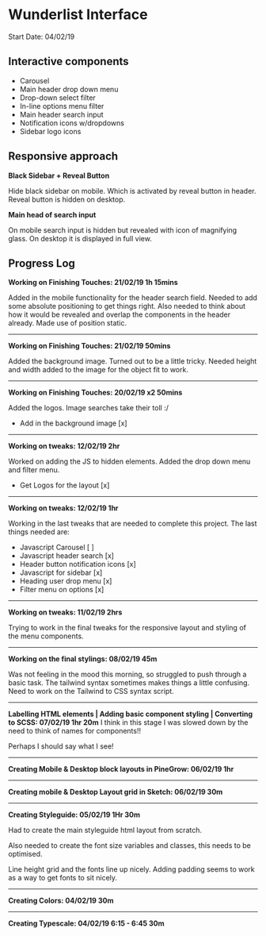 # Wunderlist Interface

Start Date: 04/02/19

## Interactive components
- Carousel
- Main header drop down menu
- Drop-down select filter
- In-line options menu filter
- Main header search input
- Notification icons w/dropdowns
- Sidebar logo icons

## Responsive approach

**Black Sidebar + Reveal Button**

Hide black sidebar on mobile. Which is activated by reveal button in header. Reveal button is hidden on desktop.

**Main head of search input**

On mobile search input is hidden but revealed with icon of magnifying glass. On desktop it is displayed in full view.

## Progress Log

**Working on Finishing Touches: 21/02/19 1h 15mins**

Added in the mobile functionality for the header search field. Needed to add some absolute positioning to get things right.
Also needed to think about how it would be revealed and overlap the components in the header already.
Made use of position static.

---


**Working on Finishing Touches: 21/02/19 50mins**

Added the background image. Turned out to be a little tricky. Needed height and width added to the image
for the object fit to work.

---

**Working on Finishing Touches: 20/02/19 x2 50mins**

Added the logos. Image searches take their toll :/
- Add in the background image [x]

---

**Working on tweaks: 12/02/19 2hr**

Worked on adding the JS to hidden elements. Added the drop down menu and filter menu.

- Get Logos for the layout [x]

---

**Working on tweaks: 12/02/19 1hr**

Working in the last tweaks that are needed to complete this project. The last things needed are:

- Javascript Carousel [ ]
- Javascript header search [x]
- Header button notification icons [x]
- Javascript for sidebar [x]
- Heading user drop menu [x]
- Filter menu on options [x]

---

**Working on tweaks: 11/02/19 2hrs**

Trying to work in the final tweaks for the responsive layout and styling of the menu components.

---

**Working on the final stylings: 08/02/19 45m**

Was not feeling in the mood this morning, so struggled to push through a basic task. The tailwind syntax sometimes makes things a little confusing. Need to work on the Tailwind to CSS syntax script.

---

**Labelling HTML elements | Adding basic component styling | Converting to SCSS: 07/02/19 1hr 20m**
I think in this stage I was slowed down by the need to think of names for components!!

Perhaps I should say what I see!

---

**Creating Mobile & Desktop block layouts in PineGrow: 06/02/19 1hr**

---

**Creating mobile & Desktop Layout grid in Sketch: 06/02/19 30m**

---

**Creating Styleguide: 05/02/19 1Hr 30m**

Had to create the main styleguide html layout from scratch.

Also needed to create the font size variables and classes, this needs to be optimised.

Line height grid and the fonts line up nicely. Adding padding seems to work as a way to get fonts to sit nicely.

---

**Creating Colors: 04/02/19 30m**

---

**Creating Typescale: 04/02/19 6:15 - 6:45 30m**